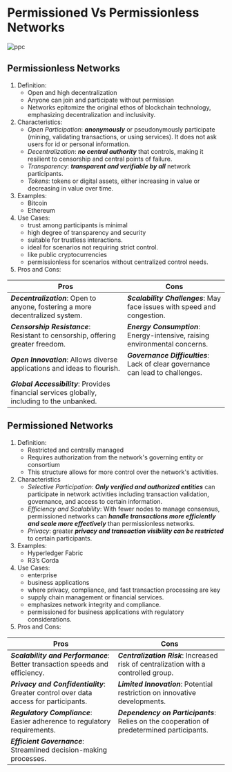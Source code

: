 # Permissioned Vs Permissionless Networks

![ppc](https://github.com/adeliafebriani/Tijarah-Blockchain-Notes/assets/162258265/2c5a86eb-8c7e-4c32-bfd7-be2620ce9bde)

## Permissionless Networks
1. Definition:
   * Open and high decentralization
   * Anyone can join and participate without  permission
   * Networks epitomize the original ethos of blockchain technology, emphasizing decentralization and inclusivity.
2. Characteristics:
   * _Open Participation_: ***anonymously*** or pseudonymously participate (mining, validating transactions, or using services). It does not ask users for id or personal information.
   * _Decentralization_: ***no central authority*** that controls, making it resilient to censorship and central points of failure.
   * _Transparency_: ***transparent and verifiable by all*** network participants.
   * _Tokens_: tokens or digital assets, either increasing in value or decreasing in value over time.
3. Examples:
   * Bitcoin
   * Ethereum
4. Use Cases:
   * trust among participants is minimal
   * high degree of transparency and security
   * suitable for trustless interactions.
   * ideal for scenarios not requiring strict control.
   * like public cryptocurrencies
   * permissionless for scenarios without centralized control needs.
5. Pros and Cons:

|Pros|Cons|
|---|---|
|***Decentralization***: Open to anyone, fostering a more decentralized system.|***Scalability Challenges***: May face issues with speed and congestion.|
|***Censorship Resistance***: Resistant to censorship, offering greater freedom.|***Energy Consumption***: Energy-intensive, raising environmental concerns.|
|***Open Innovation***: Allows diverse applications and ideas to flourish.|***Governance Difficulties***: Lack of clear governance can lead to challenges.|
|***Global Accessibility***: Provides financial services globally, including to the unbanked.||

## Permissioned Networks
1. Definition:
   * Restricted and centrally managed
   * Requires authorization from the network's governing entity or consortium
   * This structure allows for more control over the network's activities.
2. Characteristics
   * _Selective Participation_: ***Only verified and authorized entities*** can participate in network activities including transaction validation, governance, and access to certain information.
   * _Efficiency and Scalability_: With fewer nodes to manage consensus, permissioned networks can ***handle transactions more efficiently and scale more effectively*** than permissionless networks.
   * _Privacy_: greater ***privacy and transaction visibility can be restricted*** to certain participants.
3. Examples:
   * Hyperledger Fabric 
   * R3’s Corda
4. Use Cases:
   * enterprise
   * business applications
   * where privacy, compliance, and fast transaction processing are key
   * supply chain management or financial services.
   * emphasizes network integrity and compliance.
   * permissioned for business applications with regulatory considerations.
5. Pros and Cons:

|Pros|Cons|
|---|---|
|***Scalability and Performance***: Better transaction speeds and efficiency.|***Centralization Risk***: Increased risk of centralization with a controlled group.|
|***Privacy and Confidentiality***: Greater control over data access for participants.|***Limited Innovation***: Potential restriction on innovative developments.|
|***Regulatory Compliance***: Easier adherence to regulatory requirements.|***Dependency on Participants***: Relies on the cooperation of predetermined participants.|
|***Efficient Governance***: Streamlined decision-making processes.||


